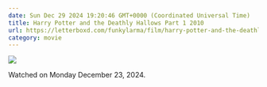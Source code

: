 ```yaml
---
date: Sun Dec 29 2024 19:20:46 GMT+0000 (Coordinated Universal Time)
title: Harry Potter and the Deathly Hallows Part 1 2010
url: https://letterboxd.com/funkylarma/film/harry-potter-and-the-deathly-hallows-part-1/
category: movie
---
```


![](https://a.ltrbxd.com/resized/sm/upload/u8/tj/88/3v/harry-potter-and-the-deathly-hallows-part-i-original-0-600-0-900-crop.jpg?v=a31050208d)

Watched on Monday December 23, 2024.
